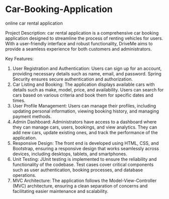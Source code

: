 # Car-Booking-Application
 online car rental application

Project Description:
car rental application is a comprehensive car booking application designed to streamline the process of renting vehicles for users. With a user-friendly interface and robust functionality, DriveMe aims to provide a seamless experience for both customers and administrators.

Key Features:

1. User Registration and Authentication: Users can sign up for an account, providing necessary details such as name, email, and password. Spring Security ensures secure authentication and authorization.
2. Car Listing and Booking: The application displays available cars with details such as make, model, price, and availability. Users can search for cars based on various criteria and book them for specific dates and times.
3. User Profile Management: Users can manage their profiles, including updating personal information, viewing booking history, and managing payment methods.
4. Admin Dashboard: Administrators have access to a dashboard where they can manage cars, users, bookings, and view analytics. They can add new cars, update existing ones, and track the performance of the application.
5. Responsive Design: The front end is developed using HTML, CSS, and Bootstrap, ensuring a responsive design that works seamlessly across devices, including desktops, tablets, and smartphones.
6. Unit Testing: JUnit testing is implemented to ensure the reliability and functionality of the codebase. Test cases cover critical components such as user authentication, booking processes, and database operations.
7. MVC Architecture: The application follows the Model-View-Controller (MVC) architecture, ensuring a clean separation of concerns and facilitating easier maintenance and scalability.
